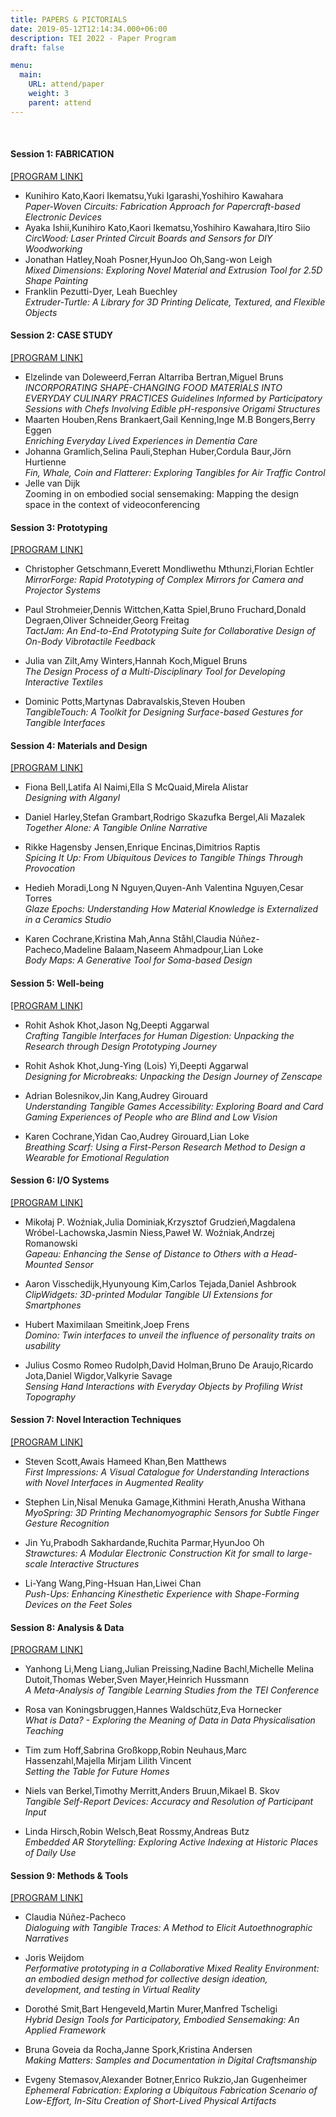 ```yaml
---
title: PAPERS & PICTORIALS
date: 2019-05-12T12:14:34.000+06:00
description: TEI 2022 - Paper Program
draft: false

menu:
  main:
    URL: attend/paper
    weight: 3
    parent: attend
---
```

​
#### Session 1: FABRICATION
[[PROGRAM LINK]](https://programs.sigchi.org/tei/2022/program/session/70014)
- Kunihiro Kato,Kaori Ikematsu,Yuki Igarashi,Yoshihiro Kawahara  
_Paper-Woven Circuits: Fabrication Approach for Papercraft-based Electronic Devices_
- Ayaka Ishii,Kunihiro Kato,Kaori Ikematsu,Yoshihiro Kawahara,Itiro Siio  
_CircWood: Laser Printed Circuit Boards and Sensors for DIY Woodworking_
- Jonathan Hatley,Noah Posner,HyunJoo Oh,Sang-won Leigh  
_Mixed Dimensions: Exploring Novel Material and Extrusion Tool for 2.5D Shape Painting_
- Franklin Pezutti-Dyer, Leah Buechley  
_Extruder-Turtle: A Library for 3D Printing Delicate, Textured, and Flexible Objects_


#### Session 2: CASE STUDY
[[PROGRAM LINK]](https://programs.sigchi.org/tei/2022/program/session/70084)
- Elzelinde van Doleweerd,Ferran Altarriba Bertran,Miguel Bruns  
_INCORPORATING SHAPE-CHANGING FOOD MATERIALS INTO EVERYDAY CULINARY PRACTICES Guidelines Informed by Participatory Sessions with Chefs Involving Edible pH-responsive Origami Structures_
- Maarten Houben,Rens Brankaert,Gail Kenning,Inge M.B Bongers,Berry Eggen  
_Enriching Everyday Lived Experiences in Dementia Care_
- Johanna Gramlich,Selina Pauli,Stephan Huber,Cordula Baur,Jörn Hurtienne  
_Fin, Whale, Coin and Flatterer: Exploring Tangibles for Air Traffic Control_
- Jelle van Dijk  
Zooming in on embodied social sensemaking: Mapping the design space in the context of videoconferencing


#### Session 3: Prototyping
[[PROGRAM LINK]](https://programs.sigchi.org/tei/2022/program/session/70085)
- Christopher Getschmann,Everett Mondliwethu Mthunzi,Florian Echtler  
_MirrorForge: Rapid Prototyping of Complex Mirrors for Camera and Projector Systems_

- Paul Strohmeier,Dennis Wittchen,Katta Spiel,Bruno Fruchard,Donald Degraen,Oliver Schneider,Georg Freitag  
_TactJam: An End-to-End Prototyping Suite for Collaborative Design of On-Body Vibrotactile Feedback_

- Julia van Zilt,Amy Winters,Hannah Koch,Miguel Bruns  
_The Design Process of a Multi-Disciplinary Tool for Developing Interactive Textiles_


- Dominic Potts,Martynas Dabravalskis,Steven Houben  
_TangibleTouch: A Toolkit for Designing Surface-based Gestures for Tangible Interfaces_


#### Session 4: Materials and Design
[[PROGRAM LINK]](https://programs.sigchi.org/tei/2022/program/session/70087)
- Fiona Bell,Latifa Al Naimi,Ella S McQuaid,Mirela Alistar  
_Designing with Alganyl_

- Daniel Harley,Stefan Grambart,Rodrigo Skazufka Bergel,Ali Mazalek  
_Together Alone: A Tangible Online Narrative_

- Rikke Hagensby Jensen,Enrique Encinas,Dimitrios Raptis  
_Spicing It Up: From Ubiquitous Devices to Tangible Things Through Provocation_

- Hedieh Moradi,Long N Nguyen,Quyen-Anh Valentina Nguyen,Cesar Torres  
_Glaze Epochs: Understanding How Material Knowledge is Externalized in a Ceramics Studio_

- Karen Cochrane,Kristina Mah,Anna Ståhl,Claudia Núñez-Pacheco,Madeline Balaam,Naseem Ahmadpour,Lian Loke  
_Body Maps: A Generative Tool for Soma-based Design_


#### Session 5: Well-being
[[PROGRAM LINK]](https://programs.sigchi.org/tei/2022/program/session/70088)
- Rohit Ashok Khot,Jason Ng,Deepti Aggarwal  
_Crafting Tangible Interfaces for Human Digestion: Unpacking the Research through Design Prototyping Journey_

- Rohit Ashok Khot,Jung-Ying (Lois) Yi,Deepti Aggarwal  
_Designing for Microbreaks: Unpacking the Design Journey of Zenscape_

- Adrian Bolesnikov,Jin Kang,Audrey Girouard  
_Understanding Tangible Games Accessibility: Exploring Board and Card Gaming Experiences of People who are Blind and Low Vision_

- Karen Cochrane,Yidan Cao,Audrey Girouard,Lian Loke  
_Breathing Scarf: Using a First-Person Research Method to Design a Wearable for Emotional Regulation_


#### Session 6: I/O Systems
[[PROGRAM LINK]](https://programs.sigchi.org/tei/2022/program/session/70089)
- Mikołaj P. Woźniak,Julia Dominiak,Krzysztof Grudzień,Magdalena Wróbel-Lachowska,Jasmin Niess,Paweł W. Woźniak,Andrzej Romanowski  
_Gapeau: Enhancing the Sense of Distance to Others with a Head-Mounted Sensor_


- Aaron Visschedijk,Hyunyoung Kim,Carlos Tejada,Daniel Ashbrook  
_ClipWidgets: 3D-printed Modular Tangible UI Extensions for Smartphones_

- Hubert Maximilaan Smeitink,Joep Frens  
_Domino: Twin interfaces to unveil the influence of personality traits on usability_

- Julius Cosmo Romeo Rudolph,David Holman,Bruno De Araujo,Ricardo Jota,Daniel Wigdor,Valkyrie Savage  
_Sensing Hand Interactions with Everyday Objects by Profiling Wrist Topography_

#### Session 7: Novel Interaction Techniques
[[PROGRAM LINK]](https://programs.sigchi.org/tei/2022/program/session/70090)
- Steven Scott,Awais Hameed Khan,Ben Matthews  
_First Impressions: A Visual Catalogue for Understanding Interactions with Novel Interfaces in Augmented Reality_

- Stephen Lin,Nisal Menuka Gamage,Kithmini Herath,Anusha Withana  
_MyoSpring: 3D Printing Mechanomyographic Sensors for Subtle Finger Gesture Recognition_

- Jin Yu,Prabodh Sakhardande,Ruchita Parmar,HyunJoo Oh  
_Strawctures: A Modular Electronic Construction Kit for small to large- scale Interactive Structures_

- Li-Yang Wang,Ping-Hsuan Han,Liwei Chan  
_Push-Ups: Enhancing Kinesthetic Experience with Shape-Forming Devices on the Feet Soles_


#### Session 8: Analysis & Data
[[PROGRAM LINK]](https://programs.sigchi.org/tei/2022/program/session/70091)
- Yanhong Li,Meng Liang,Julian Preissing,Nadine Bachl,Michelle Melina Dutoit,Thomas Weber,Sven Mayer,Heinrich Hussmann  
_A Meta-Analysis of Tangible Learning Studies from the TEI Conference_

- Rosa van Koningsbruggen,Hannes Waldschütz,Eva Hornecker  
_What is Data? - Exploring the Meaning of Data in Data Physicalisation Teaching_


- Tim zum Hoff,Sabrina Großkopp,Robin Neuhaus,Marc Hassenzahl,Majella Mirjam Lilith Vincent  
_Setting the Table for Future Homes_

- Niels van Berkel,Timothy Merritt,Anders Bruun,Mikael B. Skov  
_Tangible Self-Report Devices: Accuracy and Resolution of Participant Input_


- Linda Hirsch,Robin Welsch,Beat Rossmy,Andreas Butz  
_Embedded AR Storytelling: Exploring Active Indexing at Historic Places of Daily Use_


#### Session 9: Methods & Tools
[[PROGRAM LINK]](https://programs.sigchi.org/tei/2022/program/session/70092)
- Claudia Núñez-Pacheco  
_Dialoguing with Tangible Traces: A Method to Elicit Autoethnographic Narratives_

- Joris Weijdom  
_Performative prototyping in a Collaborative Mixed Reality Environment: an embodied design method for collective design ideation, development, and testing in Virtual Reality_

- Dorothé Smit,Bart Hengeveld,Martin Murer,Manfred Tscheligi  
_Hybrid Design Tools for Participatory, Embodied Sensemaking: An Applied Framework_

- Bruna Goveia da Rocha,Janne Spork,Kristina Andersen  
_Making Matters: Samples and Documentation in Digital Craftsmanship_

- Evgeny Stemasov,Alexander Botner,Enrico Rukzio,Jan Gugenheimer  
_Ephemeral Fabrication: Exploring a Ubiquitous Fabrication Scenario of Low-Effort, In-Situ Creation of Short-Lived Physical Artifacts_
